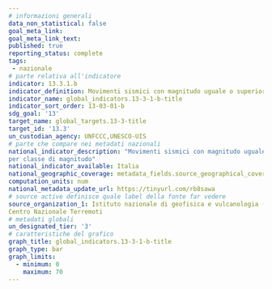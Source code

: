 ```yaml
---
# informazioni generali
data_non_statistical: false
goal_meta_link:
goal_meta_link_text:
published: true
reporting_status: complete
tags:
 - nazionale
# parte relativa all'indicatore
indicator: 13.3.1.b
indicator_definition: Movimenti sismici con magnitudo uguale o superiore a 4,0 per classe di magnitudo
indicator_name: global_indicators.13-3-1-b-title
indicator_sort_order: 13-03-01-b
sdg_goal: '13'
target_name: global_targets.13-3-title
target_id: '13.3'
un_custodian_agency: UNFCCC,UNESCO-UIS
# parte che compare nei metadati nazionali
national_indicator_description: "Movimenti sismici con magnitudo uguale o superiore a 4,0
per classe di magnitudo"
national_indicator_available: Italia
national_geographic_coverage: metadata_fields.source_geographical_coverage_1
computation_units: num
national_metadata_update_url: https://tinyurl.com/rb8sawa
# source active definisce quale label della fonte far vedere
source_organization_1: Istituto nazionale di geofisica e vulcanologia (Ingv),
Centro Nazionale Terremoti
# metadati globali
un_designated_tier: '3'
# caratteristiche del grafico
graph_title: global_indicators.13-3-1-b-title
graph_type: bar
graph_limits:
  - minimum: 0
    maximum: 70
---
```


